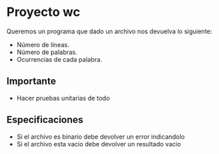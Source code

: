# Proyecto wc

Queremos un programa que dado un archivo nos devuelva lo siguiente:

- Número de líneas.
- Número de palabras.
- Ocurrencias de cada palabra.


## Importante

- Hacer pruebas unitarias de todo

## Especificaciones

- Si el archivo es binario debe devolver un error indicandolo
- Si el archivo esta vacio debe devolver un resultado vacio